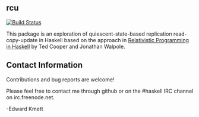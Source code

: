 ## rcu

[![Build Status](https://secure.travis-ci.org/ekmett/rcu.png?branch=master)](http://travis-ci.org/ekmett/rcu)

This package is an exploration of quiescent-state-based replication read-copy-update in Haskell based on the approach in [Relativistic Programming in Haskell](http://web.cecs.pdx.edu/~walpole/papers/haskell2015.pdf) by Ted Cooper and Jonathan Walpole.

## Contact Information

Contributions and bug reports are welcome!

Please feel free to contact me through github or on the #haskell IRC channel on irc.freenode.net.

-Edward Kmett
